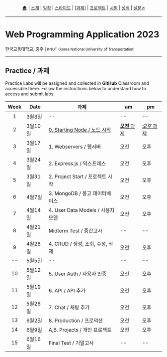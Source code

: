 <p id="menu" align="center">
  <a href="https://ut-nodejs.github.io" title="Home">🏠</a> |
  <a href="about.html" title="About">소개</a> |
  <a href="/schedule.html" title="Schedule">일정</a> |
  <a href="/slides.html" title="Slides">스라이드</a> |
  <a href="/practice.html" title="Practice"><u>[과제]</u></a> |
  <a href="/project.html" title="Project">프로젝트</a> |
  <a href="/tests.html" title="Tests">시험</a> |
  <a href="/grading.html" title="Grading">성적</a> |
  <a href="https://pollev.com/aarons007" title="PollEverywhere">설문↗️</a>
</p>

---

# Web Programming Application 2023

<p>한국교통대학교, 충주<small> | KNUT (Korea National University of Transportation)</small></p>

---

## Practice / 과제

Practice Labs will be assigned and collected in **GitHub** Classroom and accessible there. Follow the instructions below to understand how to access and submit labs.

<!-- | GitHub Classroom (과제) | [오전](https://classroom.github.com/classrooms/126310482-2023sp-259122-1-am) | [오후](https://classroom.github.com/classrooms/126310482-2023sp-259122-2-pm) -->

| Week | Date    | 과제                                                                           | am                                              | pm       |
| :--: | ------- | ------------------------------------------------------------------------------ | ----------------------------------------------- | -------- |
|  1   | 3월3일  | --                                                                             | --                                              | --       |
|  2   | 3월10일 | [0. Starting Node / 노드 시작](https://github.com/ut-nodejs/0-starting-nodejs) | [**오전** 과제](https://classroom.github.com/a/ufXcgZ68) | [_오후_ 과제](https://classroom.github.com/a/YeQuxwK6) |
|  3   | 3월17일 | 1. Webservers / 웹서버                                                         | 오전                                            | 오후     |
|  4   | 3월24일 | 2. Express.js / 익스프레스                                                     | 오전                                            | 오후     |
|  5   | 3월31일 | 2. Project Start / 프로젝트 시작                                               | 오전                                            | 오후     |
|  6   | 4월7일  | 3. MongoDB / 몽고 데이터베이스                                                 | 오전                                            | 오후     |
|  7   | 4월14일 | 4. User Data Models / 사용자 모델                                              | 오전                                            | 오후     |
|  8   | 4월21일 | Midterm Test / 중간고사                                                        | --                                              | --       |
|  9   | 4월28일 | 4. CRUD / 생성, 조회, 수정, 삭제                                               | 오전                                            | 오후     |
|  --  | 5월5일  | --                                                                             | --                                              | --       |
|  10  | 5월12일 | 5. User Auth / 사용자 인증                                                     | 오전                                            | 오후     |
|  11  | 5월19일 | 6. API / API 추가                                                              | 오전                                            | 오후     |
|  12  | 5월26일 | 7. Chat / 채팅 추가                                                            | 오전                                            | 오후     |
|  13  | 6월2일  | 8. Production / 프로덕션                                                       | 오전                                            | 오후     |
|  14  | 6월9일  | A,B. Projects / 개인 프로젝트                                                  | 오전                                            | 오후     |
|  15  | 6월16일 | Final Test / 기말고사                                                          | --                                              | --       |
